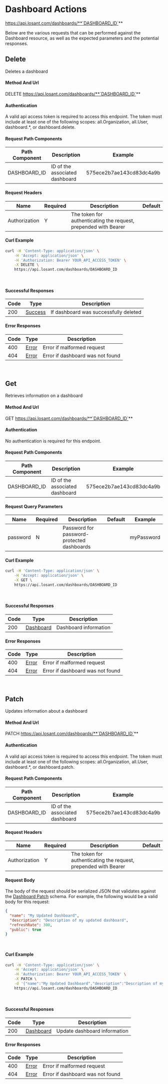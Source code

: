 # Dashboard Actions

https://api.losant.com/dashboards/**`DASHBOARD_ID`**

Below are the various requests that can be performed against the
Dashboard resource, as well as the expected
parameters and the potential responses.

## Delete

Deletes a dashboard

#### Method And Url

DELETE https://api.losant.com/dashboards/**`DASHBOARD_ID`**

#### Authentication
A valid api access token is required to access this endpoint. The token must
include at least one of the following scopes:
all.Organization, all.User, dashboard.*, or dashboard.delete.

#### Request Path Components

| Path Component | Description | Example |
| -------------- | ----------- | ------- |
| DASHBOARD_ID | ID of the associated dashboard | 575ece2b7ae143cd83dc4a9b |

#### Request Headers

| Name | Required | Description | Default |
| ---- | -------- | ----------- | ------- |
| Authorization | Y | The token for authenticating the request, prepended with Bearer | |

#### Curl Example

```bash
curl -H 'Content-Type: application/json' \
    -H 'Accept: application/json' \
    -H 'Authorization: Bearer YOUR_API_ACCESS_TOKEN' \
    -X DELETE \
    https://api.losant.com/dashboards/DASHBOARD_ID
```
<br/>

#### Successful Responses

| Code | Type | Description |
| ---- | ---- | ----------- |
| 200 | [Success](schemas.md#success) | If dashboard was successfully deleted |

#### Error Responses

| Code | Type | Description |
| ---- | ---- | ----------- |
| 400 | [Error](schemas.md#error) | Error if malformed request |
| 404 | [Error](schemas.md#error) | Error if dashboard was not found |

<br/>

## Get

Retrieves information on a dashboard

#### Method And Url

GET https://api.losant.com/dashboards/**`DASHBOARD_ID`**

#### Authentication
No authentication is required for this endpoint.

#### Request Path Components

| Path Component | Description | Example |
| -------------- | ----------- | ------- |
| DASHBOARD_ID | ID of the associated dashboard | 575ece2b7ae143cd83dc4a9b |

#### Request Query Parameters

| Name | Required | Description | Default | Example |
| ---- | -------- | ----------- | ------- | ------- |
| password | N | Password for password-protected dashboards |  | myPassword |

#### Curl Example

```bash
curl -H 'Content-Type: application/json' \
    -H 'Accept: application/json' \
    -X GET \
    https://api.losant.com/dashboards/DASHBOARD_ID
```
<br/>

#### Successful Responses

| Code | Type | Description |
| ---- | ---- | ----------- |
| 200 | [Dashboard](schemas.md#dashboard) | Dashboard information |

#### Error Responses

| Code | Type | Description |
| ---- | ---- | ----------- |
| 400 | [Error](schemas.md#error) | Error if malformed request |
| 404 | [Error](schemas.md#error) | Error if dashboard was not found |

<br/>

## Patch

Updates information about a dashboard

#### Method And Url

PATCH https://api.losant.com/dashboards/**`DASHBOARD_ID`**

#### Authentication
A valid api access token is required to access this endpoint. The token must
include at least one of the following scopes:
all.Organization, all.User, dashboard.*, or dashboard.patch.

#### Request Path Components

| Path Component | Description | Example |
| -------------- | ----------- | ------- |
| DASHBOARD_ID | ID of the associated dashboard | 575ece2b7ae143cd83dc4a9b |

#### Request Headers

| Name | Required | Description | Default |
| ---- | -------- | ----------- | ------- |
| Authorization | Y | The token for authenticating the request, prepended with Bearer | |

#### Request Body

The body of the request should be serialized JSON that validates against
the [Dashboard Patch](schemas.md#dashboard-patch) schema.  For example, the following would be a
valid body for this request:

```json
{
  "name": "My Updated Dashboard",
  "description": "Description of my updated dashboard",
  "refreshRate": 300,
  "public": true
}
```
<small><br/></small>

#### Curl Example

```bash
curl -H 'Content-Type: application/json' \
    -H 'Accept: application/json' \
    -H 'Authorization: Bearer YOUR_API_ACCESS_TOKEN' \
    -X PATCH \
    -d '{"name":"My Updated Dashboard","description":"Description of my updated dashboard","refreshRate":300,"public":true}' \
    https://api.losant.com/dashboards/DASHBOARD_ID
```
<br/>

#### Successful Responses

| Code | Type | Description |
| ---- | ---- | ----------- |
| 200 | [Dashboard](schemas.md#dashboard) | Update dashboard information |

#### Error Responses

| Code | Type | Description |
| ---- | ---- | ----------- |
| 400 | [Error](schemas.md#error) | Error if malformed request |
| 404 | [Error](schemas.md#error) | Error if dashboard was not found |

<br/>

